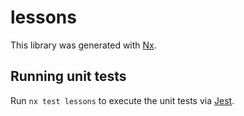 # lessons

This library was generated with [Nx](https://nx.dev).

## Running unit tests

Run `nx test lessons` to execute the unit tests via [Jest](https://jestjs.io).
